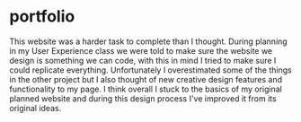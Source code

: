 # portfolio
This website was a harder task to complete than I thought. During planning in my User Experience class we were told to make sure the website we design is something we can code, with this in mind I tried to make sure I could replicate everything. Unfortunately I overestimated some of the things in the other project but I also thought of new creative design features and functionality to my page. I think overall I stuck to the basics of my original planned website and during this design process I've improved it from its original ideas. 
